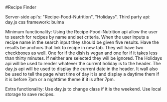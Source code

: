 #Recipe Finder

Server-side api's: "Recipe-Food-Nutrition", "Holidays".
Third party api: day.js
css framework: bulma

Minimum functionality:
Using the Recipe-Food-Nutrition api allow the user to search for recipes by name and set criteria. When the user inputs a recipe name in the search input they should be given five results. Have the results be anchors that link to recipe in new tab. They will have two checkboxes as well. One for if the dish is vegan and one for if it takes less than thirty minutes. If neither are selected they will be ignored.
The Holidays api will be used to render whatever the current holiday is to the header.
The day.js api will be used to display the current date in the header. It wall also be used to tell the page what time of day it is and display a daytime them if it is before 7pm or a nighttime theme if it is after 7pm.

Extra functionality:
Use day.js to change class if it is the weekend.
Use local storage to save recipes.
